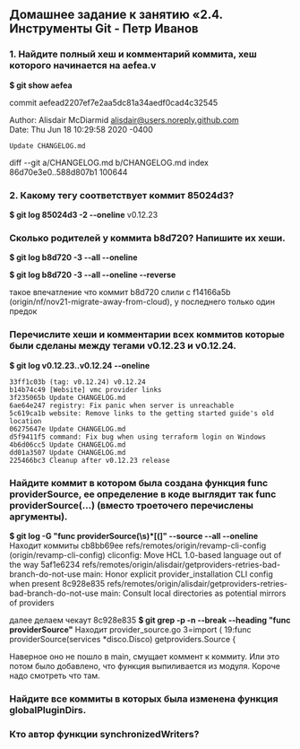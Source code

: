 <h2>Домашнее задание к занятию «2.4. Инструменты Git - Петр Иванов</h2>

<h3>1. Найдите полный хеш и комментарий коммита, хеш которого начинается на aefea.v</h3>
<b>$ git show aefea</b>  

commit aefead2207ef7e2aa5dc81a34aedf0cad4c32545  

Author: Alisdair McDiarmid <alisdair@users.noreply.github.com><br>
Date:   Thu Jun 18 10:29:58 2020 -0400  

    Update CHANGELOG.md  

diff --git a/CHANGELOG.md b/CHANGELOG.md
index 86d70e3e0..588d807b1 100644

<h3>2. Какому тегу соответствует коммит 85024d3?</h3>
<b>$ git log 85024d3 -2 --oneline</b>  
v0.12.23

<h3>Сколько родителей у коммита b8d720? Напишите их хеши.</h3>  
<b>$ git log b8d720 -3 --all --oneline</b>  

<b>$ git log b8d720 -3 --all --oneline --reverse</b>  

такое впечатление что коммит b8d720 слили с f14166a5b (origin/nf/nov21-migrate-away-from-cloud), у последнего только один предок 
  


<h3>Перечислите хеши и комментарии всех коммитов которые были сделаны между тегами v0.12.23 и v0.12.24.</h3>
<b>$ git log v0.12.23..v0.12.24 --oneline</b>  

	33ff1c03b (tag: v0.12.24) v0.12.24
	b14b74c49 [Website] vmc provider links
	3f235065b Update CHANGELOG.md
	6ae64e247 registry: Fix panic when server is unreachable
	5c619ca1b website: Remove links to the getting started guide's old location
	06275647e Update CHANGELOG.md
	d5f9411f5 command: Fix bug when using terraform login on Windows
	4b6d06cc5 Update CHANGELOG.md
	dd01a3507 Update CHANGELOG.md
	225466bc3 Cleanup after v0.12.23 release


<h3>Найдите коммит в котором была создана функция func providerSource, ее определение в коде выглядит так func providerSource(...) (вместо троеточего перечислены аргументы).</h3>
<b>$ git log -G "func providerSource(\s)*[(]" --source --all --oneline</b>
Находит коммиты
	cb8bb69ee       refs/remotes/origin/revamp-cli-config (origin/revamp-cli-config) cliconfig: Move HCL 1.0-based language out of the way
	5af1e6234       refs/remotes/origin/alisdair/getproviders-retries-bad-branch-do-not-use main: Honor explicit provider_installation CLI config when present
	8c928e835       refs/remotes/origin/alisdair/getproviders-retries-bad-branch-do-not-use main: Consult local directories as potential mirrors of providers
  
далее делаем чекаут 8c928e835
<b>$ git grep -p -n --break --heading "func providerSource"</b>
Находит 
	provider_source.go
	3=import (
	19:func providerSource(services *disco.Disco) getproviders.Source {
  
Наверное оно не пошло в main, смущает коммент к коммиту. Или это потом было добавлено, что функция выпиливается из модуля. Короче надо смотреть что там. 

<h3>Найдите все коммиты в которых была изменена функция globalPluginDirs.</h3>
 
<h3>Кто автор функции synchronizedWriters?</h3>


